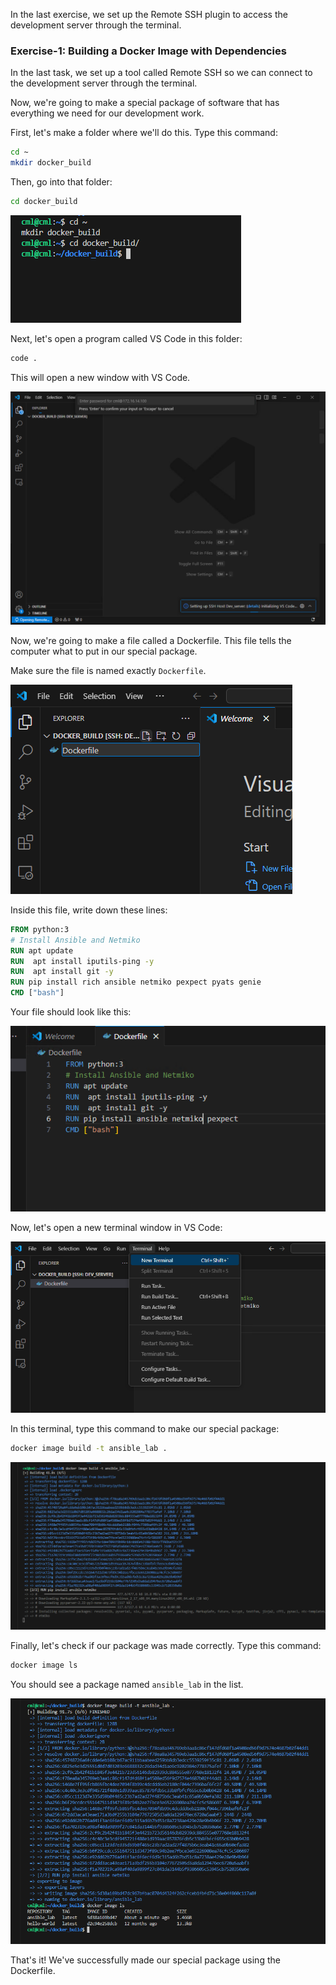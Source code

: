 In the last exercise, we set up the Remote SSH plugin to access the development server through the terminal.

### Exercise-1: Building a Docker Image with Dependencies

In the last task, we set up a tool called Remote SSH so we can connect to the development server through the terminal.

Now, we're going to make a special package of software that has everything we need for our development work. 

First, let's make a folder where we'll do this. Type this command:

```sh
cd ~
mkdir docker_build
```

Then, go into that folder:

```sh
cd docker_build
```

![alt text](image-14.png)

Next, let's open a program called VS Code in this folder:

```sh
code .
```

This will open a new window with VS Code.

![alt text](image-15.png)

Now, we're going to make a file called a Dockerfile. This file tells the computer what to put in our special package. 

Make sure the file is named exactly `Dockerfile`.

![alt text](image-17.png)

Inside this file, write down these lines:


```dockerfile
FROM python:3
# Install Ansible and Netmiko
RUN apt update
RUN  apt install iputils-ping -y
RUN  apt install git -y
RUN pip install rich ansible netmiko pexpect pyats genie
CMD ["bash"]
```

Your file should look like this:

![alt text](image-23.png)

Now, let's open a new terminal window in VS Code:

![alt text](image-19.png)

In this terminal, type this command to make our special package:

```sh
docker image build -t ansible_lab .
```

![alt text](image-20.png)

Finally, let's check if our package was made correctly. Type this command:

```sh
docker image ls
```

You should see a package named `ansible_lab` in the list.

![alt text](image-21.png)

That's it! We've successfully made our special package using the Dockerfile.